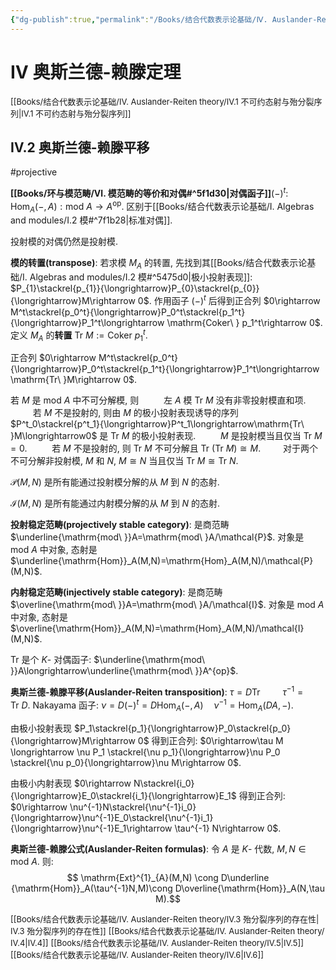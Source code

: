 ```yaml
---
{"dg-publish":true,"permalink":"/Books/结合代数表示论基础/Ⅳ. Auslander-Reiten theory/Ⅳ.2 奥斯兰德-赖滕平移/","dgPassFrontmatter":true,"created":"2024-07-05T15:08:59.650+08:00","updated":"2024-08-07T08:01:30.423+08:00"}
---
```


# Ⅳ 奥斯兰德-赖滕定理

<font size="2"> [[Books/结合代数表示论基础/Ⅳ. Auslander-Reiten theory/Ⅳ.1 不可约态射与殆分裂序列\|Ⅳ.1 不可约态射与殆分裂序列]]</font>
## Ⅳ.2 奥斯兰德-赖滕平移 
#projective

**[[Books/环与模范畴/Ⅵ. 模范畴的等价和对偶#^5f1d30\|对偶函子]]**$(-)^t$: $\quad \mathrm{Hom}_A(-,A):\mathrm{mod\ }A\rightarrow A^\mathrm{op}$.
区别于[[Books/结合代数表示论基础/Ⅰ. Algebras and modules/Ⅰ.2 模#^7f1b28\|标准对偶]].

投射模的对偶仍然是投射模. 

**模的转置(transpose)**: 若求模 $M_{A}$ 的转置, 先找到其[[Books/结合代数表示论基础/Ⅰ. Algebras and modules/Ⅰ.2 模#^5475d0\|极小投射表现]]: $P_{1}\stackrel{p_{1}}{\longrightarrow}P_{0}\stackrel{p_{0}}{\longrightarrow}M\rightarrow 0$. 作用函子 $(-)^t$ 后得到正合列 $0\rightarrow M^t\stackrel{p_0^t}{\longrightarrow}P_0^t\stackrel{p_1^t}{\longrightarrow}P_1^t\longrightarrow \mathrm{Coker\ } p_1^t\rightarrow 0$. 定义 $M_A$ 的**转置** $\mathrm{Tr\ }M:= \mathrm{Coker\ }p^t_1$.

正合列 $0\rightarrow M^t\stackrel{p_0^t}{\longrightarrow}P_0^t\stackrel{p_1^t}{\longrightarrow}P_1^t\longrightarrow \mathrm{Tr\ }M\rightarrow 0$.

若 $M$ 是 $\mathrm{mod\ }A$ 中不可分解模, 则
$\qquad$ 左 $A$ 模 $\mathrm{Tr\ }M$ 没有非零投射模直和项.
$\qquad$ 若 $M$ 不是投射的, 则由 $M$ 的极小投射表现诱导的序列 $P^t_0\stackrel{p^t_1}{\longrightarrow}P^t_1\longrightarrow\mathrm{Tr\ }M\longrightarrow0$ 是 $\mathrm{Tr\ }M$ 的极小投射表现.
$\qquad$ $M$ 是投射模当且仅当  $\mathrm{Tr\ }M=0$.
$\qquad$ 若 $M$ 不是投射的, 则 $\mathrm{Tr\ }M$ 不可分解且 $\mathrm{Tr\ }(\mathrm{Tr\ }M)\cong M$.
 $\qquad$对于两个不可分解非投射模, $M$ 和 $N$,  $M\cong N$ 当且仅当 $\mathrm{Tr\ }M\cong \mathrm{Tr\ }N$.

$\mathcal{P}(M,N)$ 是所有能通过投射模分解的从 $M$ 到 $N$ 的态射.

$\mathcal{I}(M,N)$ 是所有能通过内射模分解的从 $M$ 到 $N$ 的态射.

**投射稳定范畴(projectively stable category)**: 是商范畴  $\underline{\mathrm{mod\ }}A=\mathrm{mod\ }A/\mathcal{P}$. 对象是 $\mathrm{mod\ }A$ 中对象, 态射是 $\underline{\mathrm{Hom}}_A(M,N)=\mathrm{Hom}_A(M,N)/\mathcal{P}(M,N)$.  

**内射稳定范畴(injectively stable category)**: 是商范畴  $\overline{\mathrm{mod\ }}A=\mathrm{mod\ }A/\mathcal{I}$. 对象是 $\mathrm{mod\ }A$ 中对象, 态射是 $\overline{\mathrm{Hom}}_A(M,N)=\mathrm{Hom}_A(M,N)/\mathcal{I}(M,N)$. 

 $\mathrm{Tr\ }$是个 $K$- 对偶函子: $\underline{\mathrm{mod\ }}A\longrightarrow\underline{\mathrm{mod\ }}A^{op}$.

**奥斯兰德-赖滕平移(Auslander-Reiten transposition)**:  $\tau=D\mathrm{Tr\ }\qquad \tau^{-1}=\mathrm{Tr\ }D$.
Nakayama 函子:  $\nu=D(-)^t=D\mathrm{Hom}_A(-,A)\quad\nu^{-1}=\mathrm{Hom}_A(DA,-)$.

由极小投射表现 $P_1\stackrel{p_1}{\longrightarrow}P_0\stackrel{p_0}{\longrightarrow}M\rightarrow 0$ 得到正合列:
 $0\rightarrow\tau M \longrightarrow \nu P_1 \stackrel{\nu p_1}{\longrightarrow}\nu P_0 \stackrel{\nu p_0}{\longrightarrow}\nu M\rightarrow 0$.

由极小内射表现 $0\rightarrow N\stackrel{i_0}{\longrightarrow}E_0\stackrel{i_1}{\longrightarrow}E_1$ 得到正合列:
 $0\rightarrow \nu^{-1}N\stackrel{\nu^{-1}i_0}{\longrightarrow}\nu^{-1}E_0\stackrel{\nu^{-1}i_1}{\longrightarrow}\nu^{-1}E_1\rightarrow \tau^{-1} N\rightarrow 0$.

**奥斯兰德-赖滕公式(Auslander-Reiten formulas)**: 令 $A$ 是 $K$- 代数, $M,N \in \mathrm{mod\ }A$. 则:
$$ \mathrm{Ext}^{1}_{A}(M,N) \cong D\underline {\mathrm{Hom}}_A(\tau^{-1}N,M)\cong D\overline{\mathrm{Hom}}_A(N,\tau M).$$

<font size="2"> [[Books/结合代数表示论基础/Ⅳ. Auslander-Reiten theory/Ⅳ.3 殆分裂序列的存在性\|Ⅳ.3 殆分裂序列的存在性]]</font>
<font size="2"> [[Books/结合代数表示论基础/Ⅳ. Auslander-Reiten theory/Ⅳ.4\|Ⅳ.4]]</font>
<font size="2"> [[Books/结合代数表示论基础/Ⅳ. Auslander-Reiten theory/Ⅳ.5\|Ⅳ.5]]</font>
<font size="2"> [[Books/结合代数表示论基础/Ⅳ. Auslander-Reiten theory/Ⅳ.6\|Ⅳ.6]]</font>